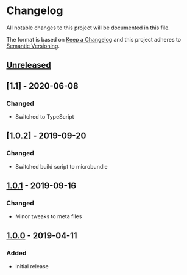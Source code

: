 # Changelog

All notable changes to this project will be documented in this file.

The format is based on [Keep a Changelog](http://keepachangelog.com/en/1.0.0/)
and this project adheres to [Semantic Versioning](http://semver.org/spec/v2.0.0.html).

## [Unreleased]

## [1.1] - 2020-06-08

### Changed

- Switched to TypeScript

## [1.0.2] - 2019-09-20

### Changed

- Switched build script to microbundle

## [1.0.1] - 2019-09-16

### Changed

- Minor tweaks to meta files

## [1.0.0] - 2019-04-11

### Added

- Initial release

[unreleased]: https://github.com/piotr-cz/redux-persist-idb-storage/compare/v1.0.2...HEAD
[1.0.1]: https://github.com/piotr-cz/redux-persist-idb-storage/compare/v1.0.1...v1.0.2
[1.0.1]: https://github.com/piotr-cz/redux-persist-idb-storage/compare/v1.0.0...v1.0.1
[1.0.0]: https://github.com/piotr-cz/redux-persist-idb-storage/releases/tag/v1.0.0
